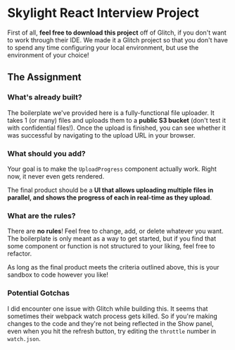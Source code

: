 Skylight React Interview Project
===========================

First of all, **feel free to download this project** off of Glitch, if you don't want to work through their IDE. We made it a Glitch project so that you don't have to spend any time configuring your local environment, but use the environment of your choice!

## The Assignment

### What's already built?
The boilerplate we've provided here is a fully-functional file uploader. It takes 1 (or many) files and uploads them to a **public S3 bucket** (don't test it with confidential files!). Once the upload is finished, you can see whether it was successful by navigating to the upload URL in your browser.

### What should you add?
Your goal is to make the `UploadProgress` component actually work. Right now, it never even gets rendered.

The final product should be a **UI that allows uploading multiple files in parallel, and shows the progress of each in real-time as they upload**.

### What are the rules?
There are **no rules**! Feel free to change, add, or delete whatever you want. The boilerplate is only meant as a way to get started, but if you find that some component or function is not structured to your liking, feel free to refactor.

As long as the final product meets the criteria outlined above, this is your sandbox to code however you like!

### Potential Gotchas
I did encounter one issue with Glitch while building this. It seems that sometimes their webpack watch process gets killed. So if you're making changes to the code and they're not being reflected in the Show panel, even when you hit the refresh button, try editing the `throttle` number in `watch.json`.